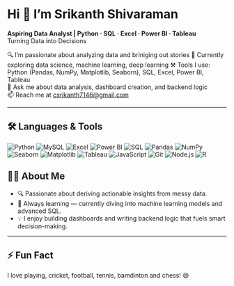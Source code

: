 # Hi 👋 I’m Srikanth Shivaraman
**Aspiring Data Analyst | Python · SQL · Excel · Power BI · Tableau**  
Turning Data into Decisions  

🔍 I’m passionate about analyzing data and briniging out stories
🌱 Currently exploring data science, machine learning, deep learning
⚒️ Tools I use: Python (Pandas, NumPy, Matplotlib, Seaborn), SQL, Excel, Power BI, Tableau  
💬 Ask me about data analysis, dashboard creation, and backend logic  
📫 Reach me at [csrikanth7146@gmail.com](mailto:csrikanth7146@gmail.com)  

---

## 🛠 Languages & Tools  
![Python](https://img.shields.io/badge/-Python-3776AB?logo=python&logoColor=white)  ![MySQL](https://img.shields.io/badge/-MySQL-4479A1?logo=mysql&logoColor=white)  ![Excel](https://img.shields.io/badge/-Excel-217346?logo=microsoft-excel&logoColor=white)  ![Power BI](https://img.shields.io/badge/-Power%20BI-F2C811?logo=power-bi&logoColor=white)  ![SQL](https://img.shields.io/badge/-SQL-003B57?logo=postgresql&logoColor=white)  ![Pandas](https://img.shields.io/badge/-Pandas-150458?logo=pandas&logoColor=white)  ![NumPy](https://img.shields.io/badge/-NumPy-013243?logo=numpy&logoColor=white)  ![Seaborn](https://img.shields.io/badge/-Seaborn-4C5C7D?logo=python&logoColor=white)  ![Matplotlib](https://img.shields.io/badge/-Matplotlib-11557C?logo=matplotlib&logoColor=white)  ![Tableau](https://img.shields.io/badge/-Tableau-4E82B4?logo=tableau&logoColor=white)  ![JavaScript](https://img.shields.io/badge/-JavaScript-F7DF1E?logo=javascript&logoColor=black)  ![Git](https://img.shields.io/badge/-Git-F05032?logo=git&logoColor=white)  ![Node.js](https://img.shields.io/badge/-Node.js-339933?logo=node.js&logoColor=white) ![R](https://img.shields.io/badge/-R-276DC3?logo=r&logoColor=white)
## 👨‍💻 About Me  
- 🔍 Passionate about deriving actionable insights from messy data.  
- 🌟 Always learning — currently diving into machine learning models and advanced SQL.  
- 💡 I enjoy building dashboards and writing backend logic that fuels smart decision-making.

---

## ⚡ Fun Fact  
I love playing, cricket, football, tennis, bamdinton and chess! 😄



